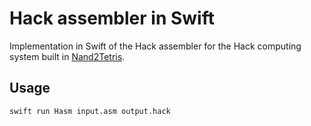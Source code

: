 # Hack assembler in Swift

Implementation in Swift of the Hack assembler for the Hack computing system built in [Nand2Tetris](https://www.nand2tetris.org).

## Usage

```bash
swift run Hasm input.asm output.hack
```
